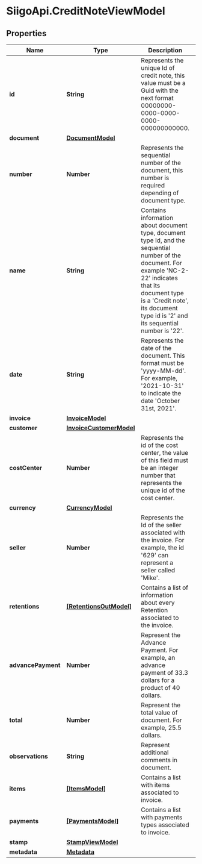 # SiigoApi.CreditNoteViewModel

## Properties

Name | Type | Description | Notes
------------ | ------------- | ------------- | -------------
**id** | **String** | Represents the unique Id of credit note, this value must be a Guid  with the next format 00000000-0000-0000-0000-000000000000. | [optional] 
**document** | [**DocumentModel**](DocumentModel.md) |  | [optional] 
**number** | **Number** | Represents the sequential number of the document,   this number is required depending of document type. | [optional] 
**name** | **String** | Contains information about document type,   document type Id, and the sequential number of the document.  For example &#39;NC-2-22&#39; indicates that its document type is a &#39;Credit note&#39;,  its document type id is &#39;2&#39; and its sequential number is &#39;22&#39;. | [optional] 
**date** | **String** | Represents the date of the document. This format must be &#39;yyyy-MM-dd&#39;.  For example, &#39;2021-10-31&#39; to indicate the date &#39;October 31st, 2021&#39;. | [optional] 
**invoice** | [**InvoiceModel**](InvoiceModel.md) |  | [optional] 
**customer** | [**InvoiceCustomerModel**](InvoiceCustomerModel.md) |  | [optional] 
**costCenter** | **Number** | Represents the id of the cost center, the value of this field must be an integer  number that represents the unique id of the cost center. | [optional] 
**currency** | [**CurrencyModel**](CurrencyModel.md) |  | [optional] 
**seller** | **Number** | Represents the Id of the seller associated with the invoice.   For example, the id &#39;629&#39; can represent a seller called &#39;Mike&#39;. | [optional] 
**retentions** | [**[RetentionsOutModel]**](RetentionsOutModel.md) | Contains a list of information about every Retention associated to the invoice. | [optional] 
**advancePayment** | **Number** | Represent the Advance Payment. For example, an advance payment of 33.3 dollars  for a product of 40 dollars. | [optional] 
**total** | **Number** | Represent the total value of document. For example, 25.5 dollars. | [optional] 
**observations** | **String** | Represent additional comments in document. | [optional] 
**items** | [**[ItemsModel]**](ItemsModel.md) | Contains a list with items associated to invoice. | [optional] 
**payments** | [**[PaymentsModel]**](PaymentsModel.md) | Contains a list with payments types associated to invoice. | [optional] 
**stamp** | [**StampViewModel**](StampViewModel.md) |  | [optional] 
**metadata** | [**Metadata**](Metadata.md) |  | [optional] 


